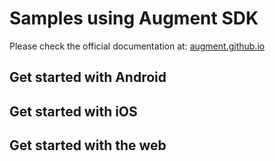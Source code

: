 # Samples using Augment SDK  

Please check the official documentation at: [augment.github.io](augment.github.io)

## Get started with Android



## Get started with iOS



## Get started with the web



